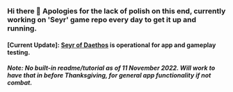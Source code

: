 ### Hi there 👋 Apologies for the lack of polish on this end, currently working on 'Seyr' game repo every day to get it up and running.

#### [Current Update]: [Seyr of Daethos](http://ascea.herokuapp.com/) is operational for app and gameplay testing.
##### Note: No built-in readme/tutorial as of 11 November 2022. Will work to have that in before Thanksgiving, for general app functionality if not combat.

<!--
**Daethos/Daethos** is a ✨ _special_ ✨ repository because its `README.md` (this file) appears on your GitHub profile.

Here are some ideas to get you started:

- 🔭 I’m currently working on ...
- 🌱 I’m currently learning ...
- 👯 I’m looking to collaborate on ...
- 🤔 I’m looking for help with ...
- 💬 Ask me about ...
- 📫 How to reach me: ...
- 😄 Pronouns: ...
- ⚡ Fun fact: ...
-->
